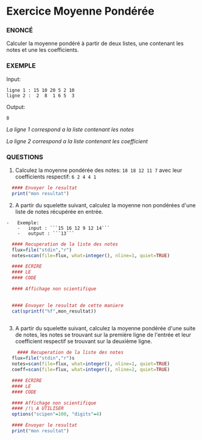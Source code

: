 # 	Exercice Moyenne Pondérée

### ENONCÉ


Calculer la moyenne pondéré à partir de deux listes, une contenant les notes et une les coefficients.
  
  
  
### EXEMPLE

Input:
```
ligne 1 : 15 10 20 5 2 10
ligne 2 :  2  8  1 6 5  3
```

Output:
```
8
```

*La ligne 1 correspond a la liste contenant les notes*

*La ligne 2 correspond a la liste contenant les coefficient*

### QUESTIONS


1.	 Calculez la moyenne pondérée des notes: ```18 18 12 11 7``` avec leur coefficients respectif: ```6 2 4 4 1```


  ```R
	#### Envoyer le resultat
	print("mon resultat") 
 ```
 
2.	 A partir du squelette suivant, calculez la moyenne non pondérées d'une liste de notes récupérée en entrée.




	-	Exemple:
		-	input : ```15 16 12 9 12 14```
   		-	output : ```13``` 




  ```R
    #### Recuperation de la liste des notes
    flux=file("stdin","r")
    notes=scan(file=flux, what=integer(), nline=1, quiet=TRUE)

    #### ECRIRE 
    #### LE 
    #### CODE

    #### Affichage non scientifique 

    
    #### Envoyer le resultat de cette maniere
    cat(sprintf("%f",mon_resultat))
   
   ```
   
   
3.	 A partir du squelette suivant, calculez la moyenne pondérée d'une suite de notes, les notes se trouvant sur la première ligne de l'entrée et leur coefficient respectif se trouvant sur la deuxième ligne.

  ```R
      #### Recuperation de la liste des notes
    flux=file("stdin","r")s
    notes=scan(file=flux, what=integer(), nline=1, quiet=TRUE)
    coeff=scan(file=flux, what=integer(), nline=2, quiet=TRUE)

    #### ECRIRE 
    #### LE 
    #### CODE

    #### Affichage non scientifique 
    #### /!\ A UTILISER
    options("scipen"=100, "digits"=4)

    #### Envoyer le resultat
    print("mon resultat")
   
   ```
